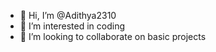 - 👋 Hi, I’m @Adithya2310
- 👀 I’m interested in coding
- 💞️ I’m looking to collaborate on basic projects

<!---
Adithya2310/Adithya2310 is a ✨ special ✨ repository because its `README.md` (this file) appears on your GitHub profile.
You can click the Preview link to take a look at your changes.
--->
